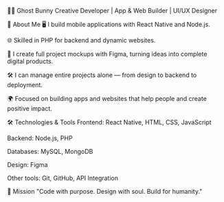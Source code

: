 👻🐇 Ghost Bunny
Creative Developer | App & Web Builder | UI/UX Designer

🚀 About Me
🖥️ I build mobile applications with React Native and Node.js.

🌐 Skilled in PHP for backend and dynamic websites.

🎨 I create full project mockups with Figma, turning ideas into complete digital products.

🛠️ I can manage entire projects alone — from design to backend to deployment.

🌍 Focused on building apps and websites that help people and create positive impact.

🛠️ Technologies & Tools
Frontend: React Native, HTML, CSS, JavaScript

Backend: Node.js, PHP

Databases: MySQL, MongoDB

Design: Figma

Other tools: Git, GitHub, API Integration

🎯 Mission
"Code with purpose. Design with soul. Build for humanity."
